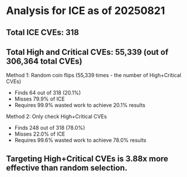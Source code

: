# Analysis for ICE as of 20250821

## Total ICE CVEs: 318
## Total High and Critical CVEs: 55,339 (out of 306,364 total CVEs)

Method 1: Random coin flips (55,339 times - the number of High+Critical CVEs)
  - Finds 64 out of 318 (20.1%)
  - Misses 79.9% of ICE
  - Requires 99.9% wasted work to achieve 20.1% results

Method 2: Only check High+Critical CVEs
  - Finds 248 out of 318 (78.0%)
  - Misses 22.0% of ICE
  - Requires 99.6% wasted work to achieve 78.0% results

## Targeting High+Critical CVEs is 3.88x more effective than random selection.
